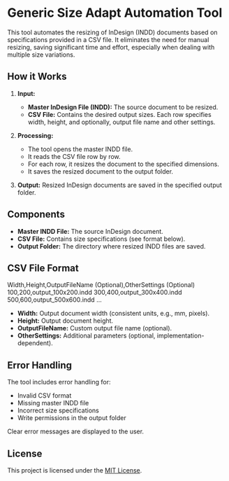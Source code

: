 # Generic Size Adapt Automation Tool

This tool automates the resizing of InDesign (INDD) documents based on specifications provided in a CSV file.  It eliminates the need for manual resizing, saving significant time and effort, especially when dealing with multiple size variations.

## How it Works

1. **Input:**
    * **Master InDesign File (INDD):** The source document to be resized.
    * **CSV File:** Contains the desired output sizes. Each row specifies width, height, and optionally, output file name and other settings.

2. **Processing:**
    * The tool opens the master INDD file.
    * It reads the CSV file row by row.
    * For each row, it resizes the document to the specified dimensions.
    * It saves the resized document to the output folder.

3. **Output:** Resized InDesign documents are saved in the specified output folder.

## Components

* **Master INDD File:** The source InDesign document.
* **CSV File:** Contains size specifications (see format below).
* **Output Folder:** The directory where resized INDD files are saved.

## CSV File Format

Width,Height,OutputFileName (Optional),OtherSettings (Optional) 100,200,output_100x200.indd 300,400,output_300x400.indd 500,600,output_500x600.indd ...


* **Width:** Output document width (consistent units, e.g., mm, pixels).
* **Height:** Output document height.
* **OutputFileName:** Custom output file name (optional).
* **OtherSettings:** Additional parameters (optional, implementation-dependent).

## Error Handling

The tool includes error handling for:

* Invalid CSV format
* Missing master INDD file
* Incorrect size specifications
* Write permissions in the output folder

Clear error messages are displayed to the user.

## License

This project is licensed under the [MIT License](LICENSE.md).
